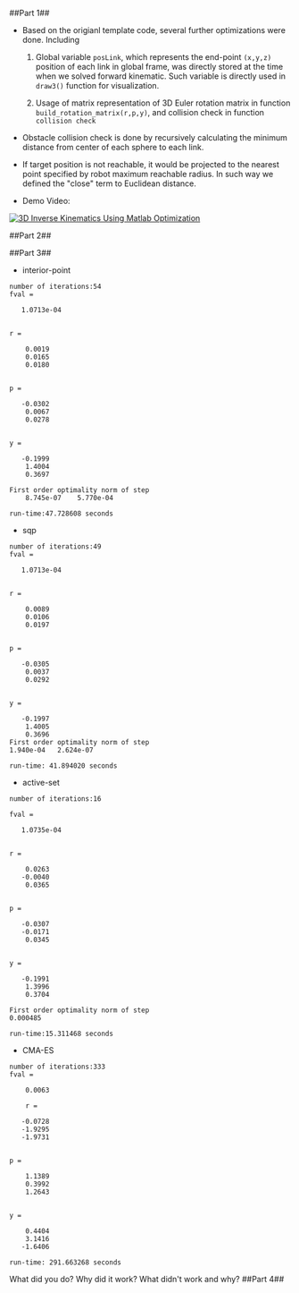 ##Part 1##
- Based on the origianl template code, several further optimizations were done. Including
   1. Global variable ```posLink```, which represents the end-point ```(x,y,z)``` position of each link in global frame, was directly stored at the time when we solved forward kinematic. Such variable is directly used in ```draw3()``` function for visualization.

   2. Usage of matrix representation of 3D Euler rotation matrix in function ```build_rotation_matrix(r,p,y)```, and collision check in function ```collision check```

- Obstacle collision check is done by recursively calculating the minimum distance from center of each sphere to each link.

- If target position is not reachable, it would be projected to the nearest point specified by robot maximum reachable radius. In such way we defined the "close" term to Euclidean distance.

- Demo Video:

[![3D Inverse Kinematics Using Matlab Optimization
](http://img.youtube.com/vi/-VxtBApTVHA/0.jpg)](https://youtu.be/-VxtBApTVHA)

##Part 2##


##Part 3##
- interior-point
```
number of iterations:54
fval =

   1.0713e-04


r =

    0.0019
    0.0165
    0.0180


p =

   -0.0302
    0.0067
    0.0278


y =

   -0.1999
    1.4004
    0.3697

First order optimality norm of step
    8.745e-07    5.770e-04

run-time:47.728608 seconds
```

- sqp
```
number of iterations:49
fval =

   1.0713e-04


r =

    0.0089
    0.0106
    0.0197


p =

   -0.0305
    0.0037
    0.0292


y =

   -0.1997
    1.4005
    0.3696
First order optimality norm of step
1.940e-04   2.624e-07

run-time: 41.894020 seconds
```

- active-set
```
number of iterations:16

fval =

   1.0735e-04


r =

    0.0263
   -0.0040
    0.0365


p =

   -0.0307
   -0.0171
    0.0345


y =

   -0.1991
    1.3996
    0.3704

First order optimality norm of step
0.000485

run-time:15.311468 seconds
```

- CMA-ES
```
number of iterations:333
fval =

    0.0063

    r =

   -0.0728
   -1.9295
   -1.9731


p =

    1.1389
    0.3992
    1.2643


y =

    0.4404
    3.1416
   -1.6406

run-time: 291.663268 seconds
```

What did you do? Why did it work? What didn't work and why?
##Part 4##

